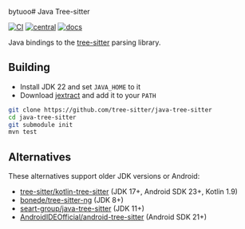 bytuoo# Java Tree-sitter

[![CI][ci]](https://github.com/tree-sitter/java-tree-sitter/actions/workflows/ci.yml)
[![central][central]](https://central.sonatype.com/artifact/io.github.tree-sitter/jtreesitter)
[![docs][docs]](https://tree-sitter.github.io/java-tree-sitter/)

Java bindings to the [tree-sitter] parsing library.

## Building

- Install JDK 22 and set `JAVA_HOME` to it
- Download [jextract] and add it to your `PATH`

```bash
git clone https://github.com/tree-sitter/java-tree-sitter
cd java-tree-sitter
git submodule init
mvn test
```

## Alternatives

These alternatives support older JDK versions or Android:

- [tree-sitter/kotlin-tree-sitter](https://github.com/tree-sitter/kotlin-tree-sitter) (JDK 17+, Android SDK 23+, Kotlin 1.9)
- [bonede/tree-sitter-ng](https://github.com/bonede/tree-sitter-ng) (JDK 8+)
- [seart-group/java-tree-sitter](https://github.com/seart-group/java-tree-sitter) (JDK 11+)
- [AndroidIDEOfficial/android-tree-sitter](https://github.com/AndroidIDEOfficial/android-tree-sitter) (Android SDK 21+)

[tree-sitter]: https://tree-sitter.github.io/tree-sitter/
[ci]: https://img.shields.io/github/actions/workflow/status/tree-sitter/java-tree-sitter/ci.yml?logo=github&label=CI
[central]: https://img.shields.io/maven-central/v/io.github.tree-sitter/jtreesitter?logo=sonatype&label=Maven%20Central
[docs]: https://img.shields.io/github/deployments/tree-sitter/java-tree-sitter/github-pages?logo=githubpages&label=API%20Docs
[FFM]: https://docs.oracle.com/en/java/javase/22/core/foreign-function-and-memory-api.html
[jextract]: https://jdk.java.net/jextract/
